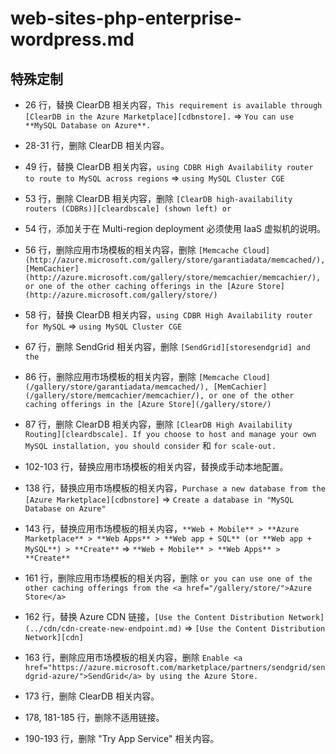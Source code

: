 # web-sites-php-enterprise-wordpress.md

## 特殊定制

* 26 行，替换 ClearDB 相关内容，`This requirement is available through [ClearDB in the Azure Marketplace][cdbnstore].` => `You can use **MySQL Database on Azure**.`

* 28-31 行，删除 ClearDB 相关内容。

* 49 行，替换 ClearDB 相关内容，`using CDBR High Availability router to route to MySQL across regions` => `using MySQL Cluster CGE`

* 53 行，删除 ClearDB 相关内容，删除 `[ClearDB high-availability routers (CDBRs)][cleardbscale] (shown left) or`

* 54 行，添加关于在 Multi-region deployment 必须使用 IaaS 虚拟机的说明。

* 56 行，删除应用市场模板的相关内容，删除 `[Memcache Cloud](http://azure.microsoft.com/gallery/store/garantiadata/memcached/), [MemCachier](http://azure.microsoft.com/gallery/store/memcachier/memcachier/), or one of the other caching offerings in the [Azure Store](http://azure.microsoft.com/gallery/store/)`

* 58 行，替换 ClearDB 相关内容，`using CDBR High Availability router for MySQL` => `using MySQL Cluster CGE`

* 67 行，删除 SendGrid 相关内容，删除 `[SendGrid][storesendgrid] and the`

* 86 行，删除应用市场模板的相关内容，删除 `[Memcache Cloud](/gallery/store/garantiadata/memcached/), [MemCachier](/gallery/store/memcachier/memcachier/), or one of the other caching offerings in the [Azure Store](/gallery/store/)`

* 87 行，删除 ClearDB 相关内容，删除 `[ClearDB High Availability Routing][cleardbscale]. If you choose to host and manage your own MySQL installation, you should consider` 和 `for scale-out.`

* 102-103 行，替换应用市场模板的相关内容，替换成手动本地配置。

* 138 行，替换应用市场模板的相关内容，`Purchase a new database from the [Azure Marketplace][cdbnstore]` => `Create a database in "MySQL Database on Azure"`

* 143 行，替换应用市场模板的相关内容，`**Web + Mobile** > **Azure Marketplace** > **Web Apps** > **Web app + SQL** (or **Web app + MySQL**) > **Create**` => `**Web + Mobile** > **Web Apps** > **Create**`

* 161 行，删除应用市场模板的相关内容，删除 `or you can use one of the other caching offerings from the <a href="/gallery/store/">Azure Store</a>`

* 162 行，替换 Azure CDN 链接，`[Use the Content Distribution Network](../cdn/cdn-create-new-endpoint.md)` => `[Use the Content Distribution Network][cdn]`

* 163 行，删除应用市场模板的相关内容，删除 `Enable <a href="https://azure.microsoft.com/marketplace/partners/sendgrid/sendgrid-azure/">SendGrid</a> by using the Azure Store.`

* 173 行，删除 ClearDB 相关内容。

* 178, 181-185 行，删除不适用链接。

* 190-193 行，删除 "Try App Service" 相关内容。